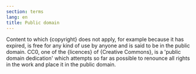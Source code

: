 ```yaml
---
section: terms
lang: en
title: Public domain
---
```


Content to which {copyright} does not apply, for example because it has expired, is free for any kind of use by anyone and is said to be in the public domain. CC0, one of the {licences} of {Creative Commons}, is a 'public domain dedication' which attempts so far as possible to renounce all rights in the work and place it in the public domain.
